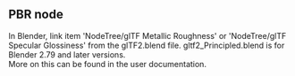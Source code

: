PBR node
--------

In Blender, link item 'NodeTree/glTF Metallic Roughness' or 'NodeTree/glTF Specular Glossiness' from the glTF2.blend file. gltf2_Principled.blend is for Blender 2.79 and later versions.  
More on this can be found in the user documentation.
